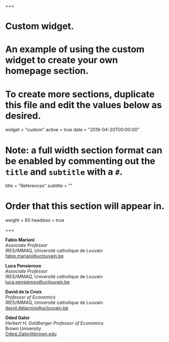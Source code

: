 +++
# Custom widget.
# An example of using the custom widget to create your own homepage section.
# To create more sections, duplicate this file and edit the values below as desired.
widget = "custom"
active = true
date = "2016-04-20T00:00:00"

# Note: a full width section format can be enabled by commenting out the `title` and `subtitle` with a `#`.
title = "References"
subtitle = ""

# Order that this section will appear in.
weight = 60
headless = true

+++

**Fabio Mariani**<br>
*Associate Professor*<br>
IRES/IMMAQ, Université catholique de Louvain<br>
[fabio.mariani@uclouvain.be](mailto:fabio.mariani@uclouvain.be)

**Luca Pensieroso**<br>
*Associate Professor*<br>
IRES/IMMAQ, Université catholique de Louvain<br>
[luca.pensieroso@uclouvain.be](mailto:luca.pensieroso@uclouvain.be)

**David de la Croix**<br>
*Professor of Economics*<br>
IRES/IMMAQ, Université catholique de Louvain<br>
[david.delacroix@uclouvain.be](mailto:david.delacroix@uclouvain.be)

**Oded Galor**<br>
*Herbert H. Goldberger Professor of Economics*<br>
Brown University<br>
[Oded_Galor@brown.edu](mailto:Oded_Galor@brown.edu)
